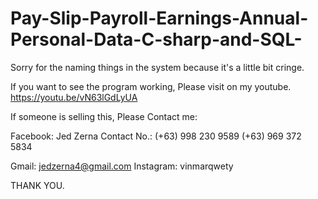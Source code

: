 # Pay-Slip-Payroll-Earnings-Annual-Personal-Data-C-sharp-and-SQL-

Sorry for the naming things in the system because it's a little bit cringe.

If you want to see the program working, Please visit on my youtube. https://youtu.be/vN63lGdLyUA

If someone is selling this, 
Please Contact me:

Facebook: Jed Zerna
Contact No.: (+63) 998 230 9589
             (+63) 969 372 5834
            
Gmail: jedzerna4@gmail.com
Instagram: vinmarqwety

THANK YOU.
